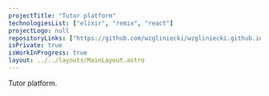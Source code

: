 ```yaml
---
projectTitle: "Tutor platform"
technologiesList: ["elixir", "remix", "react"]
projectLogo: null
repositoryLinks: ["https://github.com/wzgliniecki/wzgliniecki.github.io"]
isPrivate: true
isWorkInProgress: true
layout: ../../layouts/MainLayout.astro
---
```


Tutor platform.
